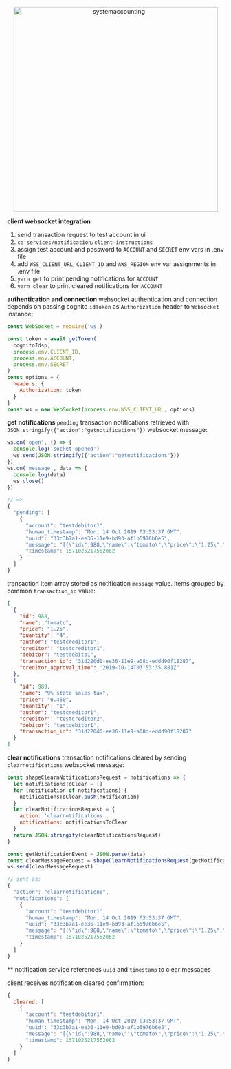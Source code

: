 <p align="center">
  <a href="http://www.systemaccounting.org/math_identity" target="_blank"><img width="475" alt="systemaccounting" src="https://user-images.githubusercontent.com/12200465/37568924-06f05d08-2a99-11e8-8891-60f373b33421.png"></a>
</p>

**client websocket integration**
1. send transaction request to test account in ui
1. `cd services/notification/client-instructions`
1. assign test account and password to `ACCOUNT` and `SECRET` env vars in .env file
1. add `WSS_CLIENT_URL`, `CLIENT_ID` and `AWS_REGION` env var assignments in .env file
1. `yarn get` to print pending notifications for `ACCOUNT`
1. `yarn clear` to print cleared notifications for `ACCOUNT`

**authentication and connection**
websocket authentication and connection depends on passing cognito `idToken` as `Authorization` header to `Websocket` instance:

```js
const WebSocket = require('ws')

const token = await getToken(
  cognitoIdsp,
  process.env.CLIENT_ID,
  process.env.ACCOUNT,
  process.env.SECRET
)
const options = {
  headers: {
    Authorization: token
  }
}
const ws = new WebSocket(process.env.WSS_CLIENT_URL, options)
```

**get notifications**
`pending` transaction notifications retrieved with `JSON.stringify({"action":"getnotifications"})` websocket message:

```js
ws.on('open', () => {
  console.log('socket opened')
  ws.send(JSON.stringify({"action":"getnotifications"}))
})
ws.on('message', data => {
  console.log(data)
  ws.close()
})

// =>
{
  "pending": [
    {
      "account": "testdebitor1",
      "human_timestamp": "Mon, 14 Oct 2019 03:53:37 GMT",
      "uuid": "33c3b7a1-ee36-11e9-bd93-af1b5976b6e5",
      "message": "[{\"id\":988,\"name\":\"tomato\",\"price\":\"1.25\",\"quantity\":\"4\",\"author\":\"testcreditor1\",\"creditor\":\"testcreditor1\",\"debitor\":\"testdebito1\",\"transaction_id\":\"31d220d0-ee36-11e9-a08d-eddd90f18287\",\"creditor_approval_time\":\"2019-10-14T03:53:35.881Z\"},{\"id\":989,\"name\":\"9% state sales tax\",\"price\":\"0.450\",\"quantity\":\"1\",\"author\":\"testcreditor1\",\"creditor\":\"testcreditor2\",\"debitor\":\"testdebitor1\",\"transaction_id\":\"31d220d0-ee36-11e9-a08d-eddd90f18287\"}]",
      "timestamp": 1571025217562062
    }
  ]
}
```

transaction item array stored as notification `message` value. items grouped by common `transaction_id` value:
```json
[
  {
    "id": 988,
    "name": "tomato",
    "price": "1.25",
    "quantity": "4",
    "author": "testcreditor1",
    "creditor": "testcreditor1",
    "debitor": "testdebito1",
    "transaction_id": "31d220d0-ee36-11e9-a08d-eddd90f18287",
    "creditor_approval_time": "2019-10-14T03:53:35.881Z"
  },
  {
    "id": 989,
    "name": "9% state sales tax",
    "price": "0.450",
    "quantity": "1",
    "author": "testcreditor1",
    "creditor": "testcreditor2",
    "debitor": "testdebitor1",
    "transaction_id": "31d220d0-ee36-11e9-a08d-eddd90f18287"
  }
]
```

**clear notifications**
transaction notifications cleared by sending `clearnotifications` websocket message:
```js
const shapeClearnNotificationsRequest = notifications => {
  let notificationsToClear = []
  for (notification of notifications) {
    notificationsToClear.push(notification)
  }
  let clearNotificationsRequest = {
    action: 'clearnotifications',
    notifications: notificationsToClear
  }
  return JSON.stringify(clearNotificationsRequest)
}

const getNotificationEvent = JSON.parse(data)
const clearMessageRequest = shapeClearnNotificationsRequest(getNotificationEvent.pending)
ws.send(clearMessageRequest)

// sent as:
{
  "action": "clearnotifications",
  "notifications": [
    {
      "account": "testdebitor1",
      "human_timestamp": "Mon, 14 Oct 2019 03:53:37 GMT",
      "uuid": "33c3b7a1-ee36-11e9-bd93-af1b5976b6e5",
      "message": "[{\"id\":988,\"name\":\"tomato\",\"price\":\"1.25\",\"quantity\":\"4\",\"author\":\"testcreditor1\",\"creditor\":\"testcreditor1\",\"debitor\":\"testdebito1\",\"transaction_id\":\"31d220d0-ee36-11e9-a08d-eddd90f18287\",\"creditor_approval_time\":\"2019-10-14T03:53:35.881Z\"},{\"id\":989,\"name\":\"9% state sales tax\",\"price\":\"0.450\",\"quantity\":\"1\",\"author\":\"testcreditor1\",\"creditor\":\"testcreditor2\",\"debitor\":\"testdebitor1\",\"transaction_id\":\"31d220d0-ee36-11e9-a08d-eddd90f18287\"}]",
      "timestamp": 1571025217562062
    }
  ]
}
```

** notification service references `uuid` and `timestamp` to clear messages

client receives notification cleared confirmation:
```js
{
  cleared: [
    {
      "account": "testdebitor1",
      "human_timestamp": "Mon, 14 Oct 2019 03:53:37 GMT",
      "uuid": "33c3b7a1-ee36-11e9-bd93-af1b5976b6e5",
      "message": "[{\"id\":988,\"name\":\"tomato\",\"price\":\"1.25\",\"quantity\":\"4\",\"author\":\"testcreditor1\",\"creditor\":\"testcreditor1\",\"debitor\":\"testdebito1\",\"transaction_id\":\"31d220d0-ee36-11e9-a08d-eddd90f18287\",\"creditor_approval_time\":\"2019-10-14T03:53:35.881Z\"},{\"id\":989,\"name\":\"9% state sales tax\",\"price\":\"0.450\",\"quantity\":\"1\",\"author\":\"testcreditor1\",\"creditor\":\"testcreditor2\",\"debitor\":\"testdebitor1\",\"transaction_id\":\"31d220d0-ee36-11e9-a08d-eddd90f18287\"}]",
      "timestamp": 1571025217562062
    }
  ]
}
```